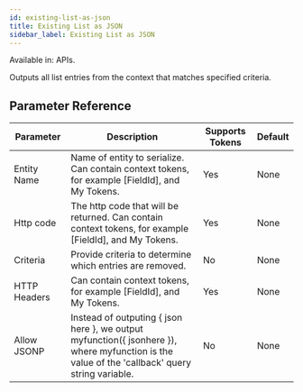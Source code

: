 ```yaml
---
id: existing-list-as-json
title: Existing List as JSON
sidebar_label: Existing List as JSON
---
```


Available in: APIs.


Outputs all list entries from the context that matches specified criteria.

## Parameter Reference
| Parameter | Description | Supports Tokens | Default |
| -- | -- | -- | -- |
| Entity Name | Name of entity to serialize. Can contain context tokens, for example [FieldId], and My Tokens. | Yes | None |
| Http code | The http code that will be returned. Can contain context tokens, for example [FieldId], and My Tokens. | Yes | None |
| Criteria | Provide criteria to determine which entries are removed.  | No | None |
| HTTP Headers | Can contain context tokens, for example [FieldId], and My Tokens. | Yes | None |
| Allow JSONP | Instead of outputing { json here }, we output myfunction({ jsonhere }), where myfunction is the value of the 'callback' query string variable. | No | None |
